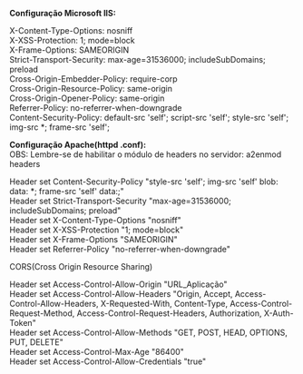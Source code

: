 **Configuração Microsoft IIS:**

X-Content-Type-Options: nosniff <br>
X-XSS-Protection: 1; mode=block <br>
X-Frame-Options: SAMEORIGIN <br>
Strict-Transport-Security: max-age=31536000; includeSubDomains; preload <br>
Cross-Origin-Embedder-Policy: require-corp <br>
Cross-Origin-Resource-Policy: same-origin <br>
Cross-Origin-Opener-Policy: same-origin <br>
Referrer-Policy: no-referrer-when-downgrade <br>
Content-Security-Policy: default-src 'self'; script-src 'self'; style-src 'self'; img-src *; frame-src 'self'; <br>

**Configuração Apache(httpd .conf):** <br>
OBS: Lembre-se de habilitar o módulo de headers no servidor: a2enmod headers

Header set Content-Security-Policy "style-src 'self'; img-src 'self' blob: data: *; frame-src 'self' data:;" <br>
Header set Strict-Transport-Security "max-age=31536000; includeSubDomains; preload" <br>
Header set X-Content-Type-Options "nosniff" <br>
Header set X-XSS-Protection "1; mode=block" <br>
Header set X-Frame-Options "SAMEORIGIN" <br>
Header set Referrer-Policy "no-referrer-when-downgrade" <br>

CORS(Cross Origin Resource Sharing)

Header set Access-Control-Allow-Origin "URL_Aplicação" <br>
Header set Access-Control-Allow-Headers "Origin, Accept, Access-Control-Allow-Headers, X-Requested-With, Content-Type, Access-Control-Request-Method, Access-Control-Request-Headers, Authorization, X-Auth-Token" <br>
Header set Access-Control-Allow-Methods "GET, POST, HEAD, OPTIONS, PUT, DELETE" <br>
Header set Access-Control-Max-Age "86400" <br>
Header set Access-Control-Allow-Credentials "true" <br>
